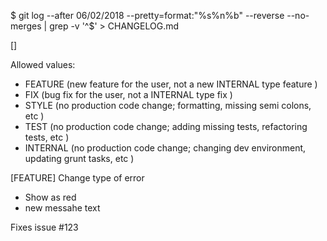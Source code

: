 $ git log --after 06/02/2018 --pretty=format:"%s%n%b" --reverse --no-merges | grep -v '^$' > CHANGELOG.md

[<TYPE>] <subject>

<body>

<footer>

Allowed <TYPE> values:
- FEATURE (new feature for the user, not a new INTERNAL type feature )
- FIX (bug fix for the user, not a INTERNAL type fix )
- STYLE (no production code change; formatting, missing semi colons, etc )
- TEST (no production code change; adding missing tests, refactoring tests, etc )
- INTERNAL (no production code change; changing dev environment, updating grunt tasks, etc )

[FEATURE] Change type of error

 - Show as red
 - new messahe text
 
Fixes issue #123
